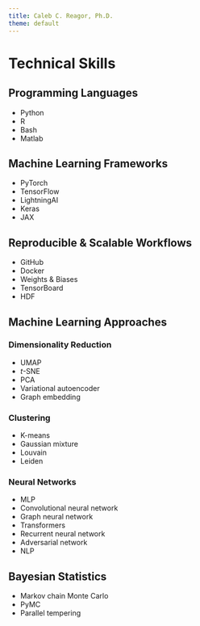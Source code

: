 ```yaml
---
title: Caleb C. Reagor, Ph.D.
theme: default
---
```


# Technical Skills
## Programming Languages
- Python
- R
- Bash
- Matlab

## Machine Learning Frameworks
- PyTorch
- TensorFlow
- LightningAI
- Keras
- JAX

## Reproducible & Scalable Workflows
- GitHub
- Docker
- Weights & Biases
- TensorBoard
- HDF

## Machine Learning Approaches
### Dimensionality Reduction
- UMAP
- *t*-SNE
- PCA
- Variational autoencoder
- Graph embedding

### Clustering
- K-means
- Gaussian mixture
- Louvain
- Leiden

### Neural Networks
- MLP
- Convolutional neural network
- Graph neural network
- Transformers
- Recurrent neural network
- Adversarial network
- NLP

## Bayesian Statistics
- Markov chain Monte Carlo
- PyMC
- Parallel tempering
